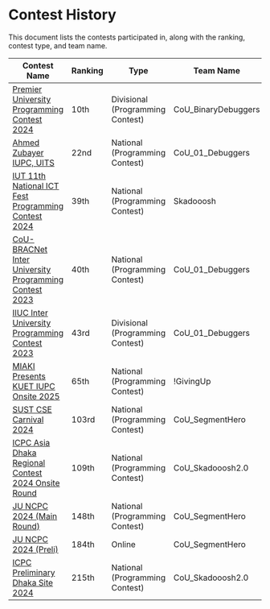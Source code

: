 # Contest History

This document lists the contests participated in, along with the ranking, contest type, and team name.

| **Contest Name**                                                                                      | **Ranking**  | **Type**                               | **Team Name**          |
|-------------------------------------------------------------------------------------------------------|--------------|----------------------------------------|------------------------|
| [Premier University Programming Contest 2024](https://media.licdn.com/dms/image/v2/D562DAQEI3pg8jqIPQQ/profile-treasury-image-shrink_1920_1920/profile-treasury-image-shrink_1920_1920/0/1706517852147?e=1729450800&v=beta&t=fmHrVQ-IqUg8a1WvblbSDEvRqiclKlIIrDT65BE3UaI) | 10th         | Divisional (Programming Contest)       | CoU_BinaryDebuggers    |
| [Ahmed Zubayer IUPC, UITS](https://vjudge.net/contest/538028#rank)                                    | 22nd         | National (Programming Contest)         | CoU_01_Debuggers       |
| [IUT 11th National ICT Fest Programming Contest 2024](https://toph.co/c/iut-11th-national-ict-fest-2024/standings) | 39th         | National (Programming Contest)         | Skadooosh             |
| [CoU-BRACNet Inter University Programming Contest 2023](https://toph.co/c/cou-bracnet-inter-university-2023/standings) | 40th         | National (Programming Contest)         | CoU_01_Debuggers       |
| [IIUC Inter University Programming Contest 2023](https://toph.co/c/15th-iiuc-inter-university-2023/standings) | 43rd         | Divisional (Programming Contest)       | CoU_01_Debuggers       |
| [MIAKI Presents KUET IUPC Onsite 2025](https://bapsoj.org/contests/miaki-presents-kuet-iupc-onsite-2025/standings) | 65th        | National (Programming Contest)         | !GivingUp             |
| [SUST CSE Carnival 2024](https://toph.co/c/inter-university-sust-cse-carnival-2024/standings)         | 103rd        | National (Programming Contest)         | CoU_SegmentHero        |
| [ICPC Asia Dhaka Regional Contest 2024 Onsite Round](https://bapsoj.org/contests/icpc-asia-dhaka-regional-contest-2024-onsite-round/standings) | 109th        | National (Programming Contest)         | CoU_Skadooosh2.0       |
| [JU NCPC 2024 (Main Round)](https://bapsoj.org/contests/ncpc-onsite-2023-hosted-by-ju/standings)      | 148th        | National (Programming Contest)         | CoU_SegmentHero        |
| [JU NCPC 2024 (Preli)](https://bapsoj.org/contests/ncpc-preliminary-ju-2023/standings)                | 184th        | Online                                 | CoU_SegmentHero        |
| [ICPC Preliminary Dhaka Site 2024](https://bapsoj.org/contests/icpc-preliminary-dhaka-site-2024/standings) | 215th        | National (Programming Contest)         | CoU_Skadooosh2.0       |
